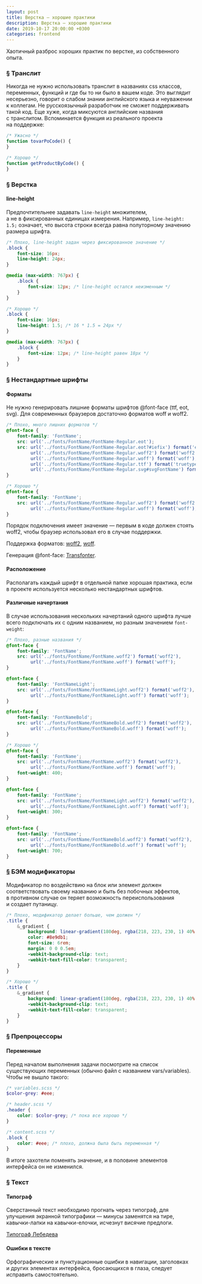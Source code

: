 ```yaml
---
layout: post
title: Верстка — хорошие практики
description: Верстка — хорошие практики
date: 2019-10-17 20:00:00 +0300
categories: frontend
---
```


<p>Хаотичный разброс хороших практик по&nbsp;верстке, из&nbsp;собственного опыта.</p>

<h3 id="translit"><a href="#translit" class="post__anchor">&sect;</a> Транслит</h3>

<p>Никогда не&nbsp;нужно использовать транслит в&nbsp;названиях css классов, переменных, функций и&nbsp;где&nbsp;бы то&nbsp;ни&nbsp;было в&nbsp;вашем коде. Это выглядит несерьезно, говорит о&nbsp;слабом знании английского языка и&nbsp;неуважении к&nbsp;коллегам. Не&nbsp;русскоязычный разработчик не&nbsp;сможет поддерживать такой код. Еще хуже, когда миксуются английские названия c&nbsp;транслитом. Вспоминается функция из&nbsp;реального проекта на&nbsp;поддержке:</p>

```js
/* Ужасно */
function tovarPoCode() {
}
```

```js
/* Хорошо */
function getProductByCode() {
}
```

<h3 id="markup"><a href="#markup" class="post__anchor">§</a> Верстка</h3>

<h4>line-height</h4>

<p>Предпочтительнее задавать <code class="code">line-height</code> множителем, а&nbsp;не&nbsp;в&nbsp;фиксированных единицах измерения. Например, <code class="code">line-height: 1.5;</code> означает, что высота строки всегда равна полуторному значению размера шрифта.</p>

```scss
/* Плохо, line-height задан через фиксированное значение */
.block {
    font-size: 16px;
    line-height: 24px;
}

@media (max-width: 767px) {
    .block {
        font-size: 12px; /* line-height остался неизменным */
    }
}
```

```scss
/* Хорошо */
.block {
    font-size: 16px;
    line-height: 1.5; /* 16 * 1.5 = 24px */
}

@media (max-width: 767px) {
    .block {
        font-size: 12px; /* line-height равен 18px */
    }
}
```

<h3 id="font-face"><a href="#font-face" class="post__anchor">§</a> Нестандартные шрифты</h3>

<h4>Форматы</h4>

<p>Не&nbsp;нужно генерировать лишние форматы шрифтов @font-face (ttf, eot, svg). Для современных браузеров достаточно форматов woff и&nbsp;woff2.</p>

```scss
/* Плохо, много лишних форматов */
@font-face {
    font-family: 'FontName';
    src: url('../fonts/FontName/FontName-Regular.eot');
    src: url('../fonts/FontName/FontName-Regular.eot?#iefix') format('embedded-opentype'),
         url('../fonts/FontName/FontName-Regular.woff2') format('woff2'),
         url('../fonts/FontName/FontName-Regular.woff') format('woff'),
         url('../fonts/FontName/FontName-Regular.ttf') format('truetype'),
         url('../fonts/FontName/FontName-Regular.svg#svgFontName') format('svg');
}
```

```scss
/* Хорошо */
@font-face {
    font-family: 'FontName';
    src: url('../fonts/FontName/FontName-Regular.woff2') format('woff2'),
         url('../fonts/FontName/FontName-Regular.woff') format('woff');
}
```

<p>Порядок подключения имеет значение&nbsp;&mdash; первым в&nbsp;коде должен стоять woff2, чтобы браузер использовал его в&nbsp;случае поддержки.</p>

<p>Поддержка форматов: <a href="https://caniuse.com/#search=woff2" rel="noopener noreferrer" target="_blank">woff2</a>, <a href="https://caniuse.com/#search=woff" rel="noopener noreferrer" target="_blank">woff</a>.</p>

<p>Генерация @font-face: <a href="https://transfonter.org/" rel="noopener noreferrer" target="_blank">Transfonter</a>.</p>

<h4>Расположение</h4>

<p>Располагать каждый шрифт в&nbsp;отдельной папке хорошая практика, если в&nbsp;проекте используется несколько нестандартных шрифтов.</p>

<h4>Различные начертания</h4>

<p>В&nbsp;случае использования нескольких начертаний одного шрифта лучше всего подключать их&nbsp;с&nbsp;одним названием, но&nbsp;разным значением <code class="code">font-weight</code>:</p>

```scss
/* Плохо, разные названия */
@font-face {
    font-family: 'FontName';
    src: url('../fonts/FontName/FontName.woff2') format('woff2'),
         url('../fonts/FontName/FontName.woff') format('woff');
}

@font-face {
    font-family: 'FontNameLight';
    src: url('../fonts/FontName/FontNameLight.woff2') format('woff2'),
         url('../fonts/FontName/FontNameLight.woff') format('woff');
}

@font-face {
    font-family: 'FontNameBold';
    src: url('../fonts/FontName/FontNameBold.woff2') format('woff2'),
         url('../fonts/FontName/FontNameBold.woff') format('woff');
}
```

```scss
/* Хорошо */
@font-face {
    font-family: 'FontName';
    src: url('../fonts/FontName/FontName.woff2') format('woff2'),
         url('../fonts/FontName/FontName.woff') format('woff');
    font-weight: 400;
}

@font-face {
    font-family: 'FontName';
    src: url('../fonts/FontName/FontNameLight.woff2') format('woff2'),
         url('../fonts/FontName/FontNameLight.woff') format('woff');
    font-weight: 300;
}

@font-face {
    font-family: 'FontName';
    src: url('../fonts/FontName/FontNameBold.woff2') format('woff2'),
         url('../fonts/FontName/FontNameBold.woff') format('woff');
    font-weight: 700;
}
```

<h3 id="modificator"><a href="#modificator" class="post__anchor">§</a> БЭМ модификаторы</h3>

<p>Модификатор по&nbsp;воздействию на&nbsp;блок или элемент должен соответствовать своему названию и&nbsp;быть без побочных эффектов, в&nbsp;противном случае он&nbsp;теряет возможность переиспользования и&nbsp;создает путаницу.</p>

```scss
/* Плохо, модификатор делает больше, чем должен */
.title {
    &_gradient {
        background: linear-gradient(180deg, rgba(218, 223, 230, 1) 40%, rgba(142, 157, 177, 1) 100%);
        color: #8e9db1;
        font-size: 6rem;
        margin: 0 0 0.5em;
        -webkit-background-clip: text;
        -webkit-text-fill-color: transparent;
    }
}
```

```scss
/* Хорошо */
.title {
    &_gradient {
        background: linear-gradient(180deg, rgba(218, 223, 230, 1) 40%, rgba(142, 157, 177, 1) 100%);
        -webkit-background-clip: text;
        -webkit-text-fill-color: transparent;
    }
}
```

<h3 id="preprocessors"><a href="#preprocessors" class="post__anchor">§</a> Препроцессоры</h3>

<h4>Переменные</h4>

<p>Перед началом выполнения задачи посмотрите на&nbsp;список существующих переменных (обычно файл с&nbsp;названием vars/variables). Чтобы не&nbsp;вышло такого:</p>

```scss
/* variables.scss */
$color-grey: #eee;

/* header.scss */
.header {
    color: $color-grey; /* пока все хорошо */
}

/* content.scss */
.block {
    color: #eee; /* плохо, должна была быть переменная */
}
```

<p>В&nbsp;итоге захотели поменять значение, и&nbsp;в&nbsp;половине элементов интерфейса он&nbsp;не&nbsp;изменился.</p>

<h3 id="text"><a href="#text" class="post__anchor">§</a> Текст</h3>

<h4>Типограф</h4>

<p>Сверстанный текст необходимо прогнать через типограф, для улучшения экранной типографики&nbsp;&mdash; минусы заменятся на&nbsp;тире, кавычки-лапки на&nbsp;кавычки-елочки, исчезнут висячие предлоги.</p>

<p><a href="https://www.artlebedev.ru/typograf/" rel="noopener noreferrer" target="_blank">Типограф Лебедева</a></p>

<h4>Ошибки в&nbsp;тексте</h4>

<p>Орфографические и&nbsp;пунктуационные ошибки в&nbsp;навигации, заголовках и&nbsp;других элементах интерфейса, бросающихся в&nbsp;глаза, следует исправить самостоятельно.</p>